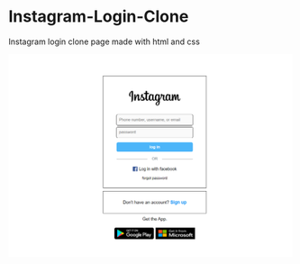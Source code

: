 # Instagram-Login-Clone
Instagram login clone page made with html and css

![Screenshot](https://github.com/Rohail30/Instagram-Login-Clone/blob/main/ss.png)
